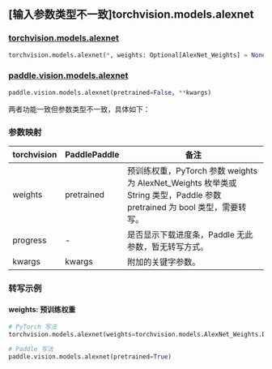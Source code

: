 ## [输入参数类型不一致]torchvision.models.alexnet

### [torchvision.models.alexnet](https://pytorch.org/vision/stable/models/generated/torchvision.models.alexnet.html)

```python
torchvision.models.alexnet(*, weights: Optional[AlexNet_Weights] = None, progress: bool = True, **kwargs: Any)
```

### [paddle.vision.models.alexnet](https://www.paddlepaddle.org.cn/documentation/docs/zh/api/paddle/vision/models/alexnet_cn.html)

```python
paddle.vision.models.alexnet(pretrained=False, **kwargs)
```

两者功能一致但参数类型不一致，具体如下：

### 参数映射

| torchvision | PaddlePaddle | 备注 |
| ----------- | ------------ | ---- |
| weights     | pretrained   | 预训练权重，PyTorch 参数 weights 为 AlexNet_Weights 枚举类或 String 类型，Paddle 参数 pretrained 为 bool 类型，需要转写。|
| progress    | -            | 是否显示下载进度条，Paddle 无此参数，暂无转写方式。|
| kwargs      | kwargs       | 附加的关键字参数。|

### 转写示例
#### weights: 预训练权重
```python
# PyTorch 写法
torchvision.models.alexnet(weights=torchvision.models.AlexNet_Weights.DEFAULT)

# Paddle 写法
paddle.vision.models.alexnet(pretrained=True)
```
